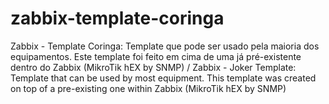 # zabbix-template-coringa
 Zabbix - Template Coringa: Template que pode ser usado pela maioria dos equipamentos. Este template foi feito em cima de uma já pré-existente dentro do Zabbix (MikroTik hEX by SNMP) / Zabbix - Joker Template: Template that can be used by most equipment. This template was created on top of a pre-existing one within Zabbix (MikroTik hEX by SNMP)
